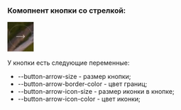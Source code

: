 ### Комопнент кнопки со стрелкой:
![screen](./screen.jpg?raw=true "screen")

У кнопки есть следующие переменные:
  - --button-arrow-size - размер кнопки;
  - --button-arrow-border-color - цвет границ;
  - --button-arrow-icon-size - размер иконки в кнопке;
  - --button-arrow-icon-color - цвет иконки;
